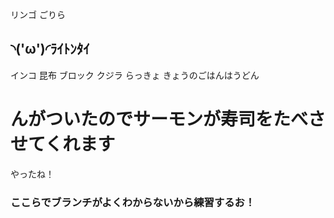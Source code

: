 リンゴ
ごりら
## ◝('ω')◜ﾗｲﾄﾝﾀｲ
インコ
昆布
ブロック
クジラ
らっきょ
きょうのごはんはうどん

# んがついたのでサーモンが寿司をたべさせてくれます

やったね！

### ここらでブランチがよくわからないから練習するお！